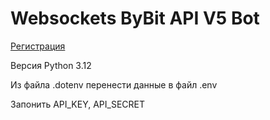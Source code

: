 <h1>Websockets ByBit API V5 Bot</h1>
<p>
<a href="https://www.bybit.com/invite?ref=7LLNQZ">Регистрация</a>
</p>
<p>Версия Python 3.12</p>
<p>Из файла .dotenv перенести данные в файл .env</p>
<p>Запонить API_KEY, API_SECRET</p>
